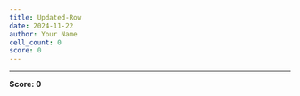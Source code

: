 ```yaml
---
title: Updated-Row
date: 2024-11-22
author: Your Name
cell_count: 0
score: 0
---
```




---
**Score: 0**
